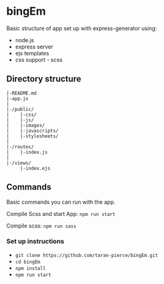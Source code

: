 # bingEm
Basic structure of app set up with express-generator using:
* node.js
* express server
* ejs templates
* css support - scss

## Directory structure

```
|-README.md
|-app.js
|
|-/public/
|    |-css/
|    |-js/
|    |-images/
|    |-javascripts/
|    |-stylesheets/
|
|-/routes/
|    |-index.js
|
|-/views/
     |-index.ejs
```

## Commands
Basic commands you can run with the app.

Compile Scss and start App: `npm run start`

Compile scss: `npm run sass`

### Set up instructions
* `git clone https://github.com/taran-pierce/bingEm.git`
* `cd bingEm`
* `npm install`
* `npm run start`
